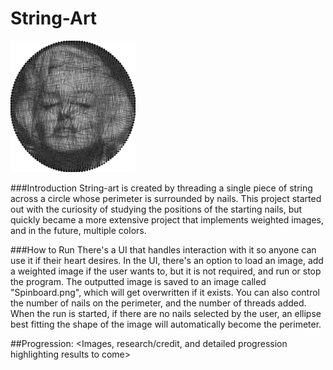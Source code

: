 # String-Art
<img src="images/Monroe_Spinboard.png" alt="drawing" width="200"/>

###Introduction
String-art is created by threading a single piece of string across a circle whose perimeter is surrounded by nails. This project started out with the curiosity of studying the positions of the starting nails, but quickly became a more extensive project that implements weighted images, and in the future, multiple colors.

###How to Run
There's a UI that handles interaction with it so anyone can use it if their heart desires. In the UI, there's an option to load an image, add a weighted image if the user wants to, but it is not required, and run or stop the program. The outputted image is saved to an image called "Spinboard.png", which will get overwritten if it exists. You can also control the number of nails on the perimeter, and the number of threads added.
When the run is started, if there are no nails selected by the user, an ellipse best fitting the shape of the image will automatically become the perimeter.

##Progression:
\<Images, research/credit, and detailed progression highlighting results to come\>
